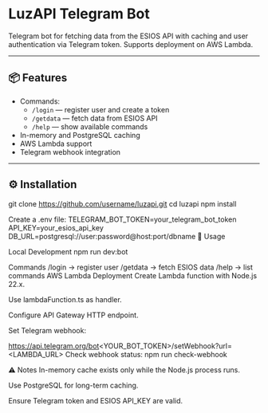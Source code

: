 # LuzAPI Telegram Bot

Telegram bot for fetching data from the ESIOS API with caching and user authentication via Telegram token. Supports deployment on AWS Lambda.

---

## 📦 Features

- Commands:
  - `/login` — register user and create a token
  - `/getdata` — fetch data from ESIOS API
  - `/help` — show available commands
- In-memory and PostgreSQL caching
- AWS Lambda support
- Telegram webhook integration

---

## ⚙️ Installation

git clone https://github.com/username/luzapi.git
cd luzapi
npm install

Create a .env file:
TELEGRAM_BOT_TOKEN=your_telegram_bot_token
API_KEY=your_esios_api_key
DB_URL=postgresql://user:password@host:port/dbname
🚀 Usage

Local Development
npm run dev:bot

Commands
/login → register user
/getdata → fetch ESIOS data
/help → list commands
AWS Lambda Deployment
Create Lambda function with Node.js 22.x.

Use lambdaFunction.ts as handler.

Configure API Gateway HTTP endpoint.

Set Telegram webhook:

https://api.telegram.org/bot<YOUR_BOT_TOKEN>/setWebhook?url=<LAMBDA_URL>
Check webhook status:
npm run check-webhook

⚠️ Notes
In-memory cache exists only while the Node.js process runs.

Use PostgreSQL for long-term caching.

Ensure Telegram token and ESIOS API_KEY are valid.
